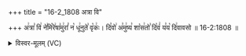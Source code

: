 +++
title = "16-2_1808 अत्रा वि"

+++
अ꣢त्रा꣣ वि꣢ ने꣣मि꣡रे꣢षा꣣मु꣢रां꣣ न꣡ धू꣢नुते꣣ वृ꣡कः꣢। दि꣣वो꣢ अ꣣मु꣢ष्य꣣ शा꣡स꣢तो꣣ दि꣡वं꣢ य꣣य꣡ दि꣢वावसो ॥ 16-2:1808 ॥

<details><summary>विस्वर-मूलम् (VC)</summary>

अत्रा वि नेमिरेषामुरां न धूनुते वृकः । दिवो अमुष्य शासतो दिवं यय दिवावसो ॥१८०८॥
</details>